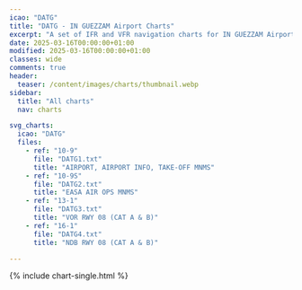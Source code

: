 ```yaml
---
icao: "DATG" 
title: "DATG - IN GUEZZAM Airport Charts"
excerpt: "A set of IFR and VFR navigation charts for IN GUEZZAM Airport"
date: 2025-03-16T00:00:00+01:00
modified: 2025-03-16T00:00:00+01:00
classes: wide
comments: true
header:
  teaser: /content/images/charts/thumbnail.webp
sidebar:
  title: "All charts"
  nav: charts

svg_charts:
  icao: "DATG"
  files:
    - ref: "10-9"
      file: "DATG1.txt"
      title: "AIRPORT, AIRPORT INFO, TAKE-OFF MNMS"
    - ref: "10-9S"
      file: "DATG2.txt"
      title: "EASA AIR OPS MNMS"
    - ref: "13-1"
      file: "DATG3.txt"
      title: "VOR RWY 08 (CAT A & B)"
    - ref: "16-1"
      file: "DATG4.txt"
      title: "NDB RWY 08 (CAT A & B)"

---
```


{% include chart-single.html %}